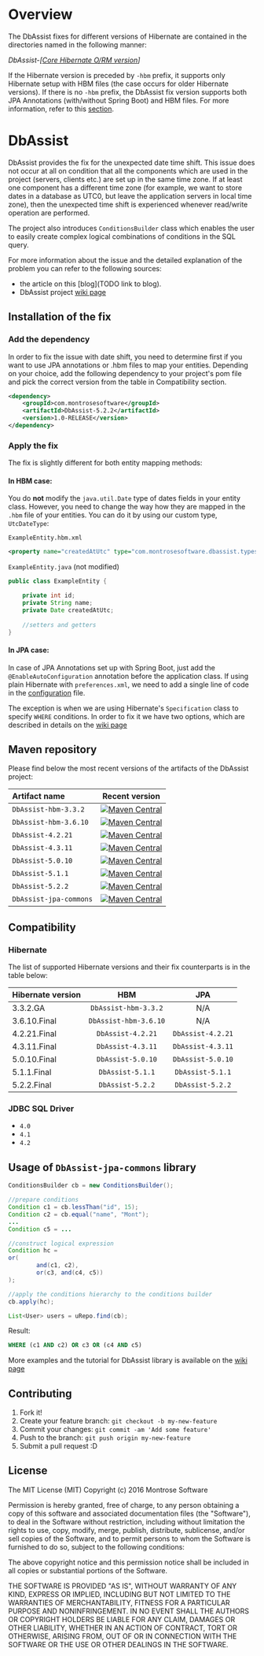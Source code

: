 # Overview
The DbAssist fixes for different versions of Hibernate are contained in the directories named in the following manner:

_DbAssist-[[Core Hibernate O/RM version](https://mvnrepository.com/artifact/org.hibernate/hibernate-core)]_

If the Hibernate version is preceded by `-hbm` prefix, it supports only Hibernate setup with HBM files (the case occurs for older Hibernate versions). If there is no `-hbm` prefix, the DbAssist fix version supports both JPA Annotations (with/without Spring Boot) and HBM files. For more information, refer to this [section](https://github.com/montrosesoftware/DbAssist#compatibility).

# DbAssist

DbAssist provides the fix for the unexpected date time shift. This issue does not occur at all on condition that all the components which are used in the project (servers, clients etc.) are set up in the same time zone. If at least one component has a different time zone (for example, we want to store dates in a database as UTC0, but leave the application servers in local time zone), then the unexpected time shift is experienced whenever read/write operation are performed. 

The project also introduces `ConditionsBuilder` class which enables the user to easily create complex logical combinations of conditions in the SQL query.

For more information about the issue and the detailed explanation of the problem you can refer to the following sources:
* the article on this [blog](TODO link to blog).
* DbAssist project [wiki page](https://github.com/montrosesoftware/DbAssist/wiki) 

## Installation of the fix

### Add the dependency

In order to fix the issue with date shift, you need to determine first if you want to use JPA annotations or .hbm files to map your entities. Depending on your choice, add the following dependency to your project's pom file and pick the correct version from the table in Compatibility section.

```xml
<dependency>
    <groupId>com.montrosesoftware</groupId>
    <artifactId>DbAssist-5.2.2</artifactId>
    <version>1.0-RELEASE</version>
</dependency>
```

### Apply the fix

The fix is slightly different for both entity mapping methods:

#### In HBM case:

You do **not** modify the `java.util.Date` type of dates fields in your entity class. However, you need to change the way how they are mapped in the `.hbm` file of your entities. You can do it by using our custom type, `UtcDateType`:

`ExampleEntity.hbm.xml`
```xml
<property name="createdAtUtc" type="com.montrosesoftware.dbassist.types.UtcDateType" column="created_at_utc"/>
```

`ExampleEntity.java` (not modified)
```java
public class ExampleEntity {

    private int id;
    private String name;
    private Date createdAtUtc;
   
    //setters and getters
}
```

#### In JPA case:

In case of JPA Annotations set up with Spring Boot, just add the `@EnableAutoConfiguration` annotation before the application class. If using plain Hibernate with `preferences.xml`, we need to add a single line of code in the [configuration](https://github.com/montrosesoftware/DbAssist/wiki#in-jpa-case) file.

The exception is when we are using Hibernate's `Specification` class to specify `WHERE` conditions. In order to fix it we have two options, which are described in details on the [wiki page](https://github.com/montrosesoftware/DbAssist/wiki#in-jpa-case)

## Maven repository

Please find below the most recent versions of the artifacts of the DbAssist project: 

| Artifact name     | Recent version       | 
| :---------------- |:--------------------:| 
| `DbAssist-hbm-3.3.2`  |[![Maven Central](https://maven-badges.herokuapp.com/maven-central/com.montrosesoftware/DbAssist-hbm-3.3.2/badge.svg?style=flat)](https://maven-badges.herokuapp.com/maven-central/com.montrosesoftware/DbAssist-hbm-3.3.2) |
| `DbAssist-hbm-3.6.10` |[![Maven Central](https://maven-badges.herokuapp.com/maven-central/com.montrosesoftware/DbAssist-hbm-3.6.10/badge.svg?style=flat)](https://maven-badges.herokuapp.com/maven-central/com.montrosesoftware/DbAssist-hbm-3.6.10) |
| `DbAssist-4.2.21`     |[![Maven Central](https://maven-badges.herokuapp.com/maven-central/com.montrosesoftware/DbAssist-4.2.21/badge.svg?style=flat)](https://maven-badges.herokuapp.com/maven-central/com.montrosesoftware/DbAssist-4.2.21) |
| `DbAssist-4.3.11`     |[![Maven Central](https://maven-badges.herokuapp.com/maven-central/com.montrosesoftware/DbAssist-4.3.11/badge.svg?style=flat)](https://maven-badges.herokuapp.com/maven-central/com.montrosesoftware/DbAssist-4.3.11) |
| `DbAssist-5.0.10`     |[![Maven Central](https://maven-badges.herokuapp.com/maven-central/com.montrosesoftware/DbAssist-5.0.10/badge.svg?style=flat)](https://maven-badges.herokuapp.com/maven-central/com.montrosesoftware/DbAssist-5.0.10) |
| `DbAssist-5.1.1`      |[![Maven Central](https://maven-badges.herokuapp.com/maven-central/com.montrosesoftware/DbAssist-5.1.1/badge.svg?style=flat)](https://maven-badges.herokuapp.com/maven-central/com.montrosesoftware/DbAssist-5.1.1) |
| `DbAssist-5.2.2`      |[![Maven Central](https://maven-badges.herokuapp.com/maven-central/com.montrosesoftware/DbAssist-5.2.2/badge.svg?style=flat)](https://maven-badges.herokuapp.com/maven-central/com.montrosesoftware/DbAssist-5.2.2) |
| `DbAssist-jpa-commons`|[![Maven Central](https://maven-badges.herokuapp.com/maven-central/com.montrosesoftware/DbAssist-jpa-commons/badge.svg?style=flat)](https://maven-badges.herokuapp.com/maven-central/com.montrosesoftware/DbAssist-jpa-commons)|

## Compatibility

### Hibernate
The list of supported Hibernate versions and their fix counterparts is in the table below:

| Hibernate version | HBM                  | JPA    |
| :---------------- |:--------------------:| :-----:|
| 3.3.2.GA          | `DbAssist-hbm-3.3.2` | N/A |
| 3.6.10.Final      | `DbAssist-hbm-3.6.10`| N/A |
| 4.2.21.Final      | `DbAssist-4.2.21`    | `DbAssist-4.2.21`|
| 4.3.11.Final      | `DbAssist-4.3.11`    | `DbAssist-4.3.11`|
| 5.0.10.Final      | `DbAssist-5.0.10`    | `DbAssist-5.0.10`|
| 5.1.1.Final       | `DbAssist-5.1.1`     | `DbAssist-5.1.1` |
| 5.2.2.Final       | `DbAssist-5.2.2`     | `DbAssist-5.2.2` |

### JDBC SQL Driver
* `4.0`
* `4.1`
* `4.2`

## Usage of `DbAssist-jpa-commons` library

```java
ConditionsBuilder cb = new ConditionsBuilder();

//prepare conditions
Condition c1 = cb.lessThan("id", 15);
Condition c2 = cb.equal("name", "Mont");
...
Condition c5 = ...

//construct logical expression
Condition hc =
or(
        and(c1, c2),
        or(c3, and(c4, c5))
);

//apply the conditions hierarchy to the conditions builder
cb.apply(hc);

List<User> users = uRepo.find(cb);
```

Result:
```sql
WHERE (c1 AND c2) OR c3 OR (c4 AND c5)
```

More examples and the tutorial for DbAssist library is available on the [wiki page](https://github.com/montrosesoftware/DbAssist/wiki)

## Contributing

1. Fork it!
2. Create your feature branch: `git checkout -b my-new-feature`
3. Commit your changes: `git commit -am 'Add some feature'`
4. Push to the branch: `git push origin my-new-feature`
5. Submit a pull request :D

## License

The MIT License (MIT)
Copyright (c) 2016 Montrose Software

Permission is hereby granted, free of charge, to any person obtaining a copy of this software and associated documentation files (the "Software"), to deal in the Software without restriction, including without limitation the rights to use, copy, modify, merge, publish, distribute, sublicense, and/or sell copies of the Software, and to permit persons to whom the Software is furnished to do so, subject to the following conditions:

The above copyright notice and this permission notice shall be included in all copies or substantial portions of the Software.

THE SOFTWARE IS PROVIDED "AS IS", WITHOUT WARRANTY OF ANY KIND, EXPRESS OR IMPLIED, INCLUDING BUT NOT LIMITED TO THE WARRANTIES OF MERCHANTABILITY, FITNESS FOR A PARTICULAR PURPOSE AND NONINFRINGEMENT. IN NO EVENT SHALL THE AUTHORS OR COPYRIGHT HOLDERS BE LIABLE FOR ANY CLAIM, DAMAGES OR OTHER LIABILITY, WHETHER IN AN ACTION OF CONTRACT, TORT OR OTHERWISE, ARISING FROM, OUT OF OR IN CONNECTION WITH THE SOFTWARE OR THE USE OR OTHER DEALINGS IN THE SOFTWARE.
